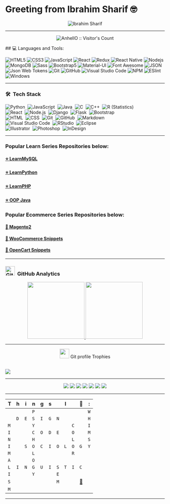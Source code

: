 # Greeting from Ibrahim Sharif 🤓

<p align="center">
<img src="https://komarev.com/ghpvc/?username=shuvoaftab&label=Profile%20views&color=0e75b6&style=flat" alt="Ibrahim Sharif" />
</p>
<hr>
<p align="center"><img src="https://profile-counter.glitch.me/{shuvoaftab}/count.svg" alt="AnhellO :: Visitor's Count" /></p>
## 💻 Languages and Tools:

![HTML5](https://img.shields.io/badge/-HTML5-000000?style=flat&logo=html5&logoColor=ffffff&labelColor=E34F26)
![CSS3](https://img.shields.io/badge/-CSS3-000000?style=flat&logo=css3&logoColor=ffffff&labelColor=1572B6)
![JavaScript](https://img.shields.io/badge/-JavaScript-000000?style=flat&logo=javascript)
![React](https://img.shields.io/badge/-React-000000?style=flat&logo=react)
![Redux](https://img.shields.io/badge/-Redux-000000?style=flat&logo=redux&logoColor=764ABC&labelColor=ffffff)
![React Native](https://img.shields.io/badge/-React%20Native-000000?style=flat&logo=react&labelColor=000000)
![Nodejs](https://img.shields.io/badge/-Nodejs-000000?style=flat&logo=Node.js)
![MongoDB](https://img.shields.io/badge/-MongoDB-000000?style=flat&logo=mongodb&labelColor=ffffff)
![Sass](https://img.shields.io/badge/-Sass-000000?style=flat&logo=sass&logoColor=ffffff&labelColor=%23CC6699)
![Bootstrap5](https://img.shields.io/badge/-Bootstrap-000000?style=flat&logo=bootstrap&logoColor=ffffff&labelColor=563D7C)
![Material-UI](https://img.shields.io/badge/-Material%20UI-000000?style=flat&logo=Material%20UI&logoColor=ffffff&labelColor=0081CB)
![Font Awesome](https://img.shields.io/badge/-font%20awesome-000000?style=flat&logo=font-awesome&logoColor=339AF0&labelColor=ffffff)
![JSON](https://img.shields.io/badge/-JSON-000000?style=flat&logo=JSON&logoColor=000000&labelColor=ffffff)
![Json Web Tokens](https://img.shields.io/badge/-Json%20Web%20Tokens-000000?style=flat&logo=json-web-tokens&logoColor=ffffff&labelColor=000000)
![Git](https://img.shields.io/badge/-Git-000000?style=flat&logo=git&logoColor=F05032&labelColor=ffffff)
![GitHub](https://img.shields.io/badge/-GitHub-000000?style=flat&logo=github&logoColor=000000&labelColor=ffffff)
![Visual Studio Code](https://img.shields.io/badge/-VSCode-000000?style=flat&logo=visual-studio-code&labelColor=007ACC)
![NPM](https://img.shields.io/badge/-npm-000000?style=flat&logo=npm&labelColor=ffffff)
![ESlint](https://img.shields.io/badge/-ESlint-000000?style=flat&logo=ESlint&labelColor=4B32C3)
![Windows](https://img.shields.io/badge/-Windows-000000?style=flat&logo=windows&logoColor=ffffff&labelColor=0078D6)
<hr>

### 🛠 &nbsp;Tech Stack

![Python](https://img.shields.io/badge/-Python-05122A?style=flat&logo=python)&nbsp;
![JavaScript](https://img.shields.io/badge/-JavaScript-05122A?style=flat&logo=javascript)&nbsp;
![Java](https://img.shields.io/badge/-Java-05122A?style=flat&logo=Java&logoColor=FFA518)&nbsp;
![C](https://img.shields.io/badge/-C-05122A?style=flat&logo=C&logoColor=A8B9CC)&nbsp;
![C++](https://img.shields.io/badge/-C++-05122A?style=flat&logo=C%2B%2B&logoColor=00599C)&nbsp;
![R (Statistics)](https://img.shields.io/badge/-R-05122A?style=flat&logo=R&logoColor=276DC3)\
![React](https://img.shields.io/badge/-React-05122A?style=flat&logo=react)&nbsp;
![Node.js](https://img.shields.io/badge/-Node.js-05122A?style=flat&logo=node.js)&nbsp;
![Django](https://img.shields.io/badge/-Django-05122A?style=flat&logo=django&logoColor=092E20)&nbsp;
![Flask](https://img.shields.io/badge/-Flask-05122A?style=flat&logo=flask)&nbsp;
![Bootstrap](https://img.shields.io/badge/-Bootstrap-05122A?style=flat&logo=bootstrap&logoColor=563D7C)\
![HTML](https://img.shields.io/badge/-HTML-05122A?style=flat&logo=HTML5)&nbsp;
![CSS](https://img.shields.io/badge/-CSS-05122A?style=flat&logo=CSS3&logoColor=1572B6)&nbsp;
![Git](https://img.shields.io/badge/-Git-05122A?style=flat&logo=git)&nbsp;
![GitHub](https://img.shields.io/badge/-GitHub-05122A?style=flat&logo=github)&nbsp;
![Markdown](https://img.shields.io/badge/-Markdown-05122A?style=flat&logo=markdown)\
![Visual Studio Code](https://img.shields.io/badge/-Visual%20Studio%20Code-05122A?style=flat&logo=visual-studio-code&logoColor=007ACC)&nbsp;
![RStudio](https://img.shields.io/badge/-RStudio-05122A?style=flat&logo=rstudio)&nbsp;
![Eclipse](https://img.shields.io/badge/-Eclipse-05122A?style=flat&logo=eclipse-ide&logoColor=2C2255)\
![Illustrator](https://img.shields.io/badge/-Illustrator-05122A?style=flat&logo=adobe-illustrator)&nbsp;
![Photoshop](https://img.shields.io/badge/-Photoshop-05122A?style=flat&logo=adobe-photoshop)&nbsp;
![InDesign](https://img.shields.io/badge/-InDesign-05122A?style=flat&logo=adobe-indesign)
<hr>

### Popular Learn Series Repositories below:
#### [⭐ LearnMySQL](https://github.com/shuvoaftab/LearnMySQL)
#### [⭐ LearnPython](https://github.com/shuvoaftab/LearnPython)
#### [⭐ LearnPHP](https://github.com/shuvoaftab/LearnPHP)
#### [⭐ OOP Java](https://github.com/shuvoaftab/OOP46)

### Popular Ecommerce Series Repositories below:
#### [🛒 Magento2](https://github.com/shuvoaftab/magento2)
#### [🛒 WooCommerce Snippets](https://github.com/shuvoaftab/woocommerce-snippets)
#### [🛒 OpenCart Snippets](https://github.com/shuvoaftab/opencart-snippets)
<hr>

### <img src="https://media.giphy.com/media/W5eoZHPpUx9sapR0eu/giphy.gif" width="30px" alt="Git"/> &nbsp;GitHub Analytics

<p align="center">
<a href="https://github.com/shuvoaftab">
  <img height="180em" src="https://github-readme-stats-eight-theta.vercel.app/api?username=shuvoaftab&show_icons=true&theme=algolia&include_all_commits=true&count_private=true"/>
  <img height="180em" src="https://github-readme-stats-eight-theta.vercel.app/api/top-langs/?username=shuvoaftab&layout=compact&langs_count=8&theme=algolia"/>
</a>
</p>
<hr>
<!--img align="center" src="https://github-readme-stats.vercel.app/api?username=shuvoaftab&include_all_commits=true&count_private=true&show_icons=true&line_height=20&title_color=7A7ADB&icon_color=2234AE&text_color=D3D3D3&bg_color=0,000000,130F40" alt="Ibrahim Sharif's Github Stats"-->

<!--
<img src="https://media.giphy.com/media/W5eoZHPpUx9sapR0eu/giphy.gif" width="30px" alt="Git"/>&nbsp;<i><b>Git Activeness</b></i></p>
<p><img align="left" src="https://github-readme-stats.vercel.app/api/top-langs?username=shuvoaftab&show_icons=true&locale=en&layout=compact&theme=chartreuse-dark" alt="Ibrahim Sharif" /></p>
<p>&nbsp;<img align="right" src="https://github-readme-stats.vercel.app/api?username=shuvoaftab&show_icons=true&locale=en&theme=chartreuse-dark" alt="Ibrahim Sharif" width="410" /></p>

<br><br><br><br><br>
<hr>

-->
<p align="center"><img src="https://media.giphy.com/media/QaMcXSekUWx7aogAUr/giphy.gif" width="30" />&nbsp;Git profile Trophies</p><br>
<img src="https://github-profile-trophy.vercel.app/?username=shuvoaftab&theme=juicyfresh&no-bg=true" />
<hr>

<!--i>Follow me around the web:</i><br>
<a href="https://www.linkedin.com/in/ibrahimsharif" target="_blank"><img src="https://img.shields.io/badge/LinkedIn-%230077B5.svg?&style=flat-square&logo=linkedin&logoColor=white" alt="LinkedIn"></a>
<a href="https://www.instagram.com/ibrahim.ibn.alamgir" target="_blank"><img src="https://img.shields.io/badge/Instagram-%23E4405F.svg?&style=flat-square&logo=instagram&logoColor=white" alt="Instagram"></a>
<a href="https://www.facebook.com/ibrahim.ibn.alamgir/" target="_blank"><img src="https://img.shields.io/badge/Facebook-%231877F2.svg?&style=flat-square&logo=facebook&logoColor=white" alt="Facebook"></a>
<a href="#" target="_blank"><img src="https://img.shields.io/badge/Spotify-%231ED760.svg?&style=flat-square&logo=spotify&logoColor=white" alt="Spotify"></a>
<a href="#" target="_blank"><img src="https://img.shields.io/badge/DEV-%230A0A0A.svg?&style=flat-square&logo=DEV.to&logoColor=white" alt="DEV.to"></a>
<a href="https://twitter.com/shuvoaftab" target="_blank"><img alt="Twitter URL" src="https://img.shields.io/twitter/url?style=social&url=https%3A%2F%2Ftwitter.com%2Fshuvoaftab"></a>
<hr-->

<p align="center">
<a href="https://ibrahimsharif.com"><img src="https://img.shields.io/badge/-ibrahimsharif.com-3423A6?style=flat&logo=Google-Chrome&logoColor=white"/></a>
<a href="https://www.linkedin.com/in/ibrahimsharif"><img src="https://img.shields.io/badge/-Ibrahim Sharif-0077B5?style=flat&logo=Linkedin&logoColor=white"/></a>
<a href="mailto:contact@ibrahimsharif.com"><img src="https://img.shields.io/badge/-contact@ibrahimsharif.com-D14836?style=flat&logo=Gmail&logoColor=white"/></a>
<a href="https://www.instagram.com/ibrahim.ibn.alamgir"><img src="https://img.shields.io/badge/-@ibrahim.ibn.alamgir-E4405F?style=flat&logo=Instagram&logoColor=white"/></a>
<a href="https://www.facebook.com/ibrahim.ibn.alamgir/"><img src="https://img.shields.io/badge/-Ibrahim Sharif-1877F2?style=flat&logo=Facebook&logoColor=white"/></a>
<a href="#"><img src="https://img.shields.io/badge/-@Ibrahim-BD081C?style=flat&logo=Pinterest&logoColor=white"/></a>
<a href="#"><img src="https://img.shields.io/badge/-@Ibrahim-1769FF?style=flat&logo=Behance&logoColor=white"/></a>
</p>
<hr>

|T|h|i|n|g|s||I||💚|:|
| - | - | - | - | - | - | - | - | - | - | - |
| | | |`P`| | | | | | |`W`|
| |`D`|`E`|`S`|`I`|`G`|`N`| | | |`H`|
|`M`| | |`Y`| | | | |`C`| |`I`|
|`I`| | |`C`|`O`|`D`|`E`| |`O`| |`M`|
|`N`| | |`H`| | | | |`L`| |`S`|
|`I`| |`S`|`O`|`C`|`I`|`O`|`L`|`O`|`G`|`Y`|
|`M`| | |`L`| | | | |`R`| | |
|`A`| | |`O`| | | | | | | |
|`L`|`I`|`N`|`G`|`U`|`I`|`S`|`T`|`I`|`C`| |
|`I`| | |`Y`| | |`E`| | | | |
|`S`| | | | | |`M`| | |[📸](https://www.instagram.com/ibrahim.ibn.alamgir/)| |
|`M`| | | | | | | | | | |
<hr>


